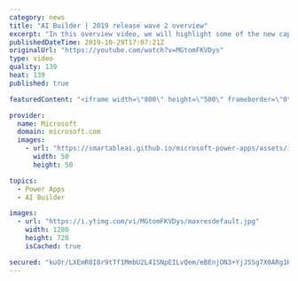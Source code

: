 ```yaml
---
category: news
title: "AI Builder | 2019 release wave 2 overview"
excerpt: "In this overview video, we will highlight some of the new capabilities included in the latest update to AI Builder within Power Apps that will help you plan and prepare for the upcoming updates with confidence.     Here are the capabilities covered:  • Building AI models  • Managing and sharing AI models"
publishedDateTime: 2019-10-29T17:07:21Z
originalUrl: "https://youtube.com/watch?v=MGtomFKVDys"
type: video
quality: 139
heat: 139
published: true

featuredContent: "<iframe width=\"800\" height=\"500\" frameborder=\"0\" src=\"https://www.youtube.com/embed/MGtomFKVDys\" allow=\"accelerometer; autoplay; encrypted-media; gyroscope; picture-in-picture\" allowfullscreen></iframe>"

provider:
  name: Microsoft
  domain: microsoft.com
  images:
    - url: "https://smartableai.github.io/microsoft-power-apps/assets/images/organizations/microsoft.com-50x50.jpg"
      width: 50
      height: 50

topics:
  - Power Apps
  - AI Builder

images:
  - url: "https://i.ytimg.com/vi/MGtomFKVDys/maxresdefault.jpg"
    width: 1280
    height: 720
    isCached: true

secured: "kuOr/LXEmR0I8r9tTf1MmbU2L41SNpEILvQem/eBEnjON3+YjJSSg7X0ARg1HYr6z4ZSEJ43tNU5IBLvCw843vOe3mzThPunhWwMbWpKDDvPpgLiC/NR/2kEjmn3ov9BKkb7mQra5vAMiFyyYltsvdvhhtVPqOjaVJZ69UrzWjBBkqYjpAa0f2srWmRkcfC36q6mCsaeCecTeoe4elnzIVKyq7u7HDeeYIHUM7QXIZUP/vAn2laGW9YAhvTDncSnd1VOosUaH285tXbbmzN4AHDl8/gsswIitbjMTIjqy75O8gdMguwr1zyY5Jv4ipbVUNUezws2Bew2V/MLAId0mUo8nwUtk3KM/IKymuY8kWY1C0BNYSQA0QhgFPttu0ylQHBgtvGVhgg2zLOVeaP58ZJ+C0EYT6oIhMZYiL8SL6i3A869uBJl6/nf1N1FZtc0;H4iPDcU9wbh6AmqwygnpgA=="
---
```


